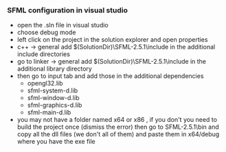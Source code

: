 ### SFML configuration in visual studio
* open the .sln file in visual studio
* choose debug mode 
* left click on the project in the solution explorer and open properties
* c++ -> general add $(SolutionDir)\SFML-2.5.1\include in the additional include directories
* go to linker -> general add $(SolutionDir)\SFML-2.5.1\include in the additional library directory
* then go to input tab and add those in the additional dependencies 
    * opengl32.lib
    * sfml-system-d.lib
    * sfml-window-d.lib
    * sfml-graphics-d.lib
    * sfml-main-d.lib
* you may not have a folder named x64 or x86 , if you don't you need to build the project once (dismiss the error) then go to SFML-2.5.1\bin and copy all the dll files
  (we don't all of them) and paste them in x64/debug where you have the exe file
